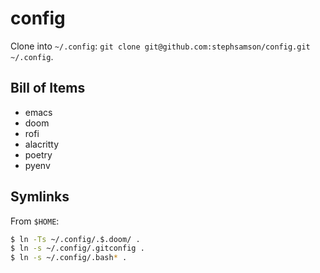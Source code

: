 # config

Clone into `~/.config`: `git clone git@github.com:stephsamson/config.git ~/.config`.

## Bill of Items

* emacs
* doom
* rofi
* alacritty
* poetry
* pyenv

## Symlinks

From `$HOME`:

``` sh
$ ln -Ts ~/.config/.$.doom/ .
$ ln -s ~/.config/.gitconfig .
$ ln -s ~/.config/.bash* .
```

